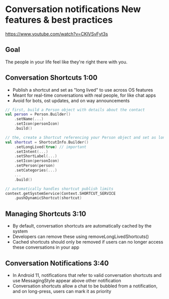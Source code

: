 # Conversation notifications New features & best practices

<https://www.youtube.com/watch?v=CKlVSvFyt3s>

## Goal

The people in your life feel like they're right there with you.

## Conversation Shortcuts 1:00

- Publish a shortcut and set as "long lived" to use across OS features
- Meant for real-time conversations with real people, for like chat apps
- Avoid for bots, ost updates, and on way announcements

```kotlin
// first, build a Person object with details about the contact
val person = Person.Builder()
    .setName(...)
    .setIcon(personIcon)
    .build()

// the, create a Shortcut referencing your Person object and set as long lived
val shortcut = ShortcutInfo.Builder()
    .setLongLived(true) // important
    .setIntent(...)
    .setShortLabel(...)
    .setIcon(personIcon)
    .setPerson(person)
    .setCategories(...)
    ...
    .build()

// automatically handles shortcut publish limits
context.getSystemService(Context.SHORTCUT_SERVICE
    .pushDynamicShortcut(shortcut)
```

## Managing Shortcuts 3:10

- By default, conversation shortcuts are automatically cached by the system
- Developers can remove these using removeLongLivedShortcuts()
- Cached shortcuts should only be removed if users can no longer access these conversations in your app

## Conversation Notifications 3:40

- In Android 11, notifications that refer to valid conversation shortcuts and use MessagingStyle appear above other notification
- Conversation shortcuts allow a chat to be bubbled from a notification, and on long-press, users can mark it as priority

